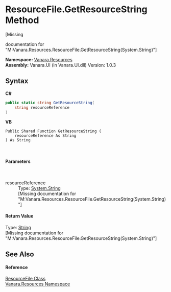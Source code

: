 # ResourceFile.GetResourceString Method 
 

\[Missing <summary> documentation for "M:Vanara.Resources.ResourceFile.GetResourceString(System.String)"\]

**Namespace:**&nbsp;<a href="f4a44256-dd05-8db0-0376-3f0440563f71">Vanara.Resources</a><br />**Assembly:**&nbsp;Vanara.UI (in Vanara.UI.dll) Version: 1.0.3

## Syntax

**C#**<br />
``` C#
public static string GetResourceString(
	string resourceReference
)
```

**VB**<br />
``` VB
Public Shared Function GetResourceString ( 
	resourceReference As String
) As String
```

<br />

#### Parameters
&nbsp;<dl><dt>resourceReference</dt><dd>Type: <a href="http://msdn2.microsoft.com/en-us/library/s1wwdcbf" target="_blank">System.String</a><br />\[Missing <param name="resourceReference"/> documentation for "M:Vanara.Resources.ResourceFile.GetResourceString(System.String)"\]</dd></dl>

#### Return Value
Type: <a href="http://msdn2.microsoft.com/en-us/library/s1wwdcbf" target="_blank">String</a><br />\[Missing <returns> documentation for "M:Vanara.Resources.ResourceFile.GetResourceString(System.String)"\]

## See Also


#### Reference
<a href="23b993d5-f65a-e090-5323-8b0853218fd5">ResourceFile Class</a><br /><a href="f4a44256-dd05-8db0-0376-3f0440563f71">Vanara.Resources Namespace</a><br />